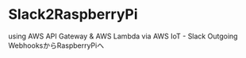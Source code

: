 # Slack2RaspberryPi
using AWS API Gateway &amp; AWS Lambda via AWS IoT - Slack Outgoing WebhooksからRaspberryPiへ
